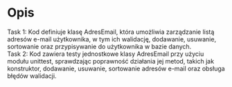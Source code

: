 # Opis
Task 1: Kod definiuje klasę AdresEmail, która umożliwia zarządzanie listą adresów e-mail użytkownika, w tym ich walidację, dodawanie, usuwanie, sortowanie oraz przypisywanie do użytkownika w bazie danych. <br />
Task 2: Kod zawiera testy jednostkowe klasy AdresEmail przy użyciu modułu unittest, sprawdzając poprawność działania jej metod, takich jak konstruktor, dodawanie, usuwanie, sortowanie adresów e-mail oraz obsługa błędów walidacji.<br />
